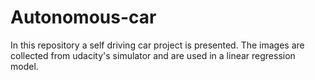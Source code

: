 # Autonomous-car
In this repository a self driving car project is presented. The images are collected from udacity's simulator and are used in a linear regression model.
